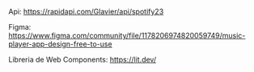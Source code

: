 Api: https://rapidapi.com/Glavier/api/spotify23

Figma: https://www.figma.com/community/file/1178206974820059749/music-player-app-design-free-to-use 

Libreria de Web Components: https://lit.dev/
